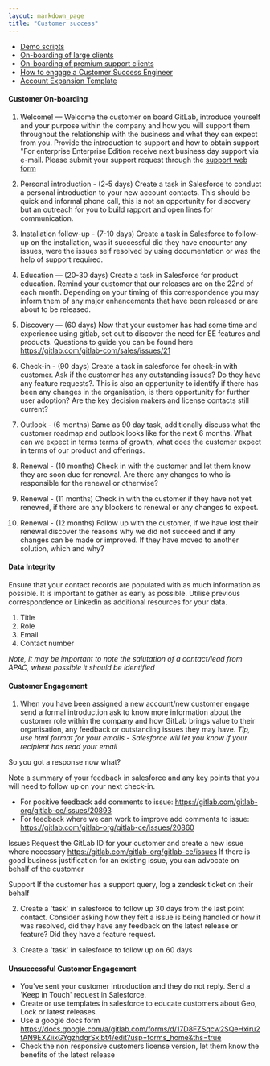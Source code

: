 ```yaml
---
layout: markdown_page
title: "Customer success"
---
```


- [Demo scripts](/handbook/sales/demo/)
- [On-boarding of large clients](large_client_on-boarding/)
- [On-boarding of premium support clients](premium_support_on-boarding/)
- [How to engage a Customer Success Engineer](engaging/)
- [Account Expansion Template](https://about.gitlab.com/handbook/customer-success/account-expansion/)


#### Customer On-boarding

1.	Welcome! — Welcome the customer on board GitLab, introduce yourself and your purpose within the company and how you will support them throughout the relationship with the business and what they can expect from you. Provide the introduction to support and how to obtain support "For enterprise Enterprise Edition receive next business day support via e-mail. Please submit your support request through the [support web form](https://gitlab.zendesk.com/hc/en-us/requests/new)

2.	Personal introduction - (2-5 days) Create a task in Salesforce to conduct a personal introduction to your new account contacts. This should be quick and informal phone call, this is not an opportunity for discovery but an outreach for you to build rapport and open lines for communication.

3.	Installation follow-up - (7-10 days) Create a task in Salesforce to follow-up on the installation, was it successful did they have encounter any issues, were the issues self resolved by using documentation or was the help of support required. 

4.	Education — (20-30 days) Create a task in Salesforce for product education. Remind your customer that our releases are on the 22nd of each month. Depending on your timing of this correspondence you may inform them of any major enhancements that have been released or are about to be released. 

5.	Discovery — (60 days) Now that your customer has had some time and experience using gitlab, set out to discover the need for EE features and products. Questions to guide you can be found here https://gitlab.com/gitlab-com/sales/issues/21 

6.	Check-in - (90 days) Create a task in salesforce for check-in with customer. Ask if the customer has any outstanding issues? Do they have any feature requests?.  This is also an oppertunity to identify if there has been any changes in the organisation, is there opportunity for further user adoption? Are the key decision makers and license contacts still current?  

7.	Outlook - (6 months) Same as 90 day task, additionally discuss what the customer roadmap and outlook looks like for the next 6 months. What can we expect in terms terms of growth, what does the customer expect in terms of our product and offerings. 

8.	Renewal - (10 months) Check in with the customer and let them know they are soon due for renewal. Are there any changes to who is responsible for the renewal or otherwise?

9.	Renewal - (11 months) Check in with the customer if they have not yet renewed, if there are any blockers to renewal or any changes to expect. 

10.	Renewal - (12 months) Follow up with the customer, if we have lost their renewal discover the reasons why we did not succeed and if any changes can be made or improved. If they have moved to another solution, which and why? 
 

 
#### Data Integrity 

Ensure that your contact records are populated with as much information as possible. It is important to gather as early as possible. Utilise previous correspondence or Linkedin as additional resources for your data.

1.  Title
2.  Role
3.  Email
4.  Contact number

*Note, it may be important to note the salutation of a contact/lead from APAC, where possible it should be identified*

#### Customer Engagement

1. When you have been assigned a new account/new customer engage send a formal introduction ask to know more information about the customer role within the company and how GitLab brings value to their organisation, any feedback or outstanding issues they may have. 
*Tip, use html format for your emails - Salesforce will let you know if your recipient has read your email*

So you got a response now what?

Note a summary of your feedback in salesforce and any key points that you will need to follow up on your next check-in.

* For positive feedback add comments to issue: https://gitlab.com/gitlab-org/gitlab-ce/issues/20893
* For feedback where we can work to improve add comments to issue: https://gitlab.com/gitlab-org/gitlab-ce/issues/20860

Issues
Request the GitLab ID for your customer and create a new issue where necessary https://gitlab.com/gitlab-org/gitlab-ce/issues
If there is good business justification for an existing issue, you can advocate on behalf of the customer 

Support
If the customer has a support query, log a zendesk ticket on their behalf

2. Create a 'task' in salesforce to follow up 30 days from the last point contact. Consider asking how they felt a issue is being handled or how it was resolved, did they have any feedback on the latest release or feature? Did they have a feature request.

3. Create a 'task' in salesforce to follow up on 60 days

#### Unsuccessful Customer Engagement

* You've sent your customer introduction and they do not reply. Send a 'Keep in Touch' request in Salesforce.
* Create or use templates in salesforce to educate customers about Geo, Lock or latest releases.
* Use a google docs form https://docs.google.com/a/gitlab.com/forms/d/17D8FZSqcw2SQeHxiru2tAN9EXZiixGYgzhdgrSxlbt4/edit?usp=forms_home&ths=true 
* Check the non responsive customers license version, let them know the benefits of the latest release
